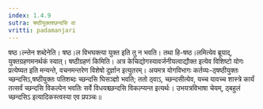 ```yaml
---
index: 1.4.9
sutra: षष्ठीयुक्तश्छन्दसि वा
vritti: padamanjari
---
```


 षष्ठ।ल्न्तेन शब्देनेति। षष्ठ।ल विभघक्त्या युक्त इति तु न भवति। तथा हि-षष्ठ।लमित्येव ब्रूयाद्, युक्तग्रहणमनर्थकं स्यात्। षष्ठीग्रहणं किमिति। अत्र केचिद्योगस्यावर्जनीयत्वाद्यौक्त इत्येव विशिष्टो योगः प्रत्येष्यत इति मन्यन्ते, वचनमन्तरेण विशेषो दुर्ज्ञान इत्युतरम्। अयमत्र योगविभागः कर्तव्यः-ठ्षष्ठीयुक्तः च्छन्दसिऽ,षष्ठीयुक्तः पतिशब्दः च्छन्दसि घिसञ्ज्ञो भवति; ततो ठ्वाऽ, च्छन्दसीत्येव, यच्च यावच्च शास्त्रे कार्यं तत्सर्वं च्छन्दसि विकल्पेन भवतिः सर्वे विधयश्च्छन्दसि विकल्प्यन्त इत्यर्थः। उभयत्रविभाषा चेयम्, ठ्बहुलं च्छन्दसिऽ इत्यादिकस्त्वस्या एव प्रपञ्चः॥